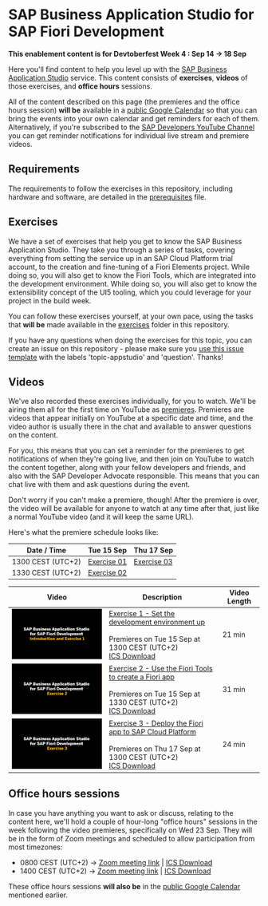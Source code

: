 # SAP Business Application Studio for SAP Fiori Development

**This enablement content is for Devtoberfest Week 4 : Sep 14 → 18 Sep**

Here you'll find content to help you level up with the [SAP Business Application Studio](https://help.sap.com/viewer/9d1db9835307451daa8c930fbd9ab264/Cloud/en-US) service. This content consists of **exercises**, **videos** of those exercises, and **office hours** sessions.

All of the content described on this page (the premieres and the office hours session) **will be** available in a [public Google Calendar](https://calendar.google.com/calendar?cid=Ym1ibGJucHFkOHMwcWZoYnZnMjJqazE3OWdAZ3JvdXAuY2FsZW5kYXIuZ29vZ2xlLmNvbQ) so that you can bring the events into your own calendar and get reminders for each of them. Alternatively, if you're subscribed to the [SAP Developers YouTube Channel](https://www.youtube.com/user/sapdevs) you can get reminder notifications for individual live stream and premiere videos.

## Requirements

The requirements to follow the exercises in this repository, including hardware and software, are detailed in the [prerequisites](prerequisites.md) file.

## Exercises

We have a set of exercises that help you get to know the SAP Business Application Studio. They take you through a series of tasks, covering everything from setting the service up in an SAP Cloud Platform trial account, to the creation and fine-tuning of a Fiori Elements project. While doing so, you will also get to know the Fiori Tools, which are integrated into the development environment. While doing so, you will also get to know the extensibility concept of the UI5 tooling, which you could leverage for your project in the build week.

You can follow these exercises yourself, at your own pace, using the tasks that **will be** made available in the [exercises](exercises) folder in this repository.

If you have any questions when doing the exercises for this topic, you can create an issue on this repository - please make sure you [use this issue template](https://github.com/SAP-samples/sap-devtoberfest-2020/issues/new?assignees=&labels=question%2C+topic-appstudio&template=exercise-question.md&title=Summarize+your+question+here) with the labels 'topic-appstudio' and 'question'. Thanks!

## Videos

We've also recorded these exercises individually, for you to watch. We'll be airing them all for the first time on YouTube as [premieres](https://support.google.com/youtube/answer/9080341). Premieres are videos that appear initially on YouTube at a specific date and time, and the video author is usually there in the chat and available to answer questions on the content. 

For you, this means that you can set a reminder for the premieres to get notifications of when they're going live, and then join on YouTube to watch the content together, along with your fellow developers and friends, and also with the SAP Developer Advocate responsible. This means that you can chat live with them and ask questions during the event.

Don't worry if you can't make a premiere, though! After the premiere is over, the video will be available for anyone to watch at any time after that, just like a normal YouTube video (and it will keep the same URL).

Here's what the premiere schedule looks like:

| Date / Time      | Tue 15 Sep        | Thu 17 Sep       |
| ---------------- | ---------------- | --------------- |
| 1300 CEST (UTC+2) | [Exercise 01](https://youtu.be/VFLFp_pHYJQ) | [Exercise 03](https://youtu.be/QCChTkyobdA) |
| 1330 CEST (UTC+2) | [Exercise 02](https://youtu.be/p1f0Albi7eE) |                 |  

| Video | Description | Video Length | 
| - | - | - |
| [![video1](video1.png)](https://youtu.be/VFLFp_pHYJQ) | [Exercise 1 - Set the development environment up](exercises/01.md) <br><br>Premieres on Tue 15 Sep at 1300 CEST (UTC+2) <br>[ICS Download](https://sap-samples.github.io/sap-devtoberfest-2020/cal/fioir_ex1.ics)  | 21 min |
| [![video2](video2.png)](https://youtu.be/p1f0Albi7eE) | [Exercise 2 -  Use the Fiori Tools to create a Fiori app](exercises/02.md) <br><br>Premieres on Tue 15 Sep at 1330 CEST (UTC+2)  <br>[ICS Download](https://sap-samples.github.io/sap-devtoberfest-2020/cal/fioir_ex2.ics)   | 31 min
| [![video3](video3.png)](https://youtu.be/QCChTkyobdA) | [Exercise 3 - Deploy the Fiori app to SAP Cloud Platform ](exercises/03.md) <br><br>Premieres on Thu 17 Sep at 1300 CEST (UTC+2)  <br>[ICS Download](https://sap-samples.github.io/sap-devtoberfest-2020/cal/fioir_ex2.ics)  | 24 min |

## Office hours sessions

In case you have anything you want to ask or discuss, relating to the content here, we'll hold a couple of hour-long "office hours" sessions in the week following the video premieres, specifically on Wed 23 Sep. They will be in the form of Zoom meetings and scheduled to allow participation from most timezones:

- 0800 CEST (UTC+2) → [Zoom meeting link](https://sap-se.zoom.us/j/94931819373) | [ICS Download](https://sap-samples.github.io/sap-devtoberfest-2020/cal/fiori_office_hours1.ics)
- 1400 CEST (UTC+2) → [Zoom meeting link](https://sap-se.zoom.us/j/92648047589) | [ICS Download](https://sap-samples.github.io/sap-devtoberfest-2020/cal/fiori_office_hours2.ics)

These office hours sessions **will also be** in the [public Google Calendar](https://calendar.google.com/calendar?cid=Ym1ibGJucHFkOHMwcWZoYnZnMjJqazE3OWdAZ3JvdXAuY2FsZW5kYXIuZ29vZ2xlLmNvbQ) mentioned earlier.



